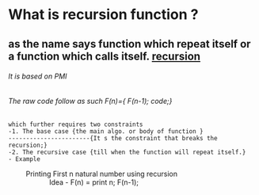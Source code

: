 # What is recursion function ?  <br>
## as the name says function which repeat itself or a function which calls itself. [recursion](https://youtu.be/TZR6tMs4vmQ)

   ###### It is based on PMI <br>
   ###### The raw code follow as such F(n)={ F(n-1); code;}
    which further requires two constraints 
    -1. The base case {the main algo. or body of function }
    -----------------------{It s the constraint that breaks the recursion;}
    -2. The recursive case {till when the function will repeat itself.}
    - Example
&nbsp;&nbsp;&nbsp;&nbsp;&nbsp;&nbsp;&nbsp;&nbsp;  Printing First n natural number using recursion <br>
&nbsp;&nbsp;&nbsp;&nbsp;&nbsp;&nbsp;&nbsp;&nbsp;&nbsp;&nbsp;&nbsp;&nbsp;&nbsp;&nbsp;&nbsp;&nbsp;&nbsp;&nbsp;&nbsp;&nbsp; Idea - F(n) = print n; F(n-1);
 
    
    
  
